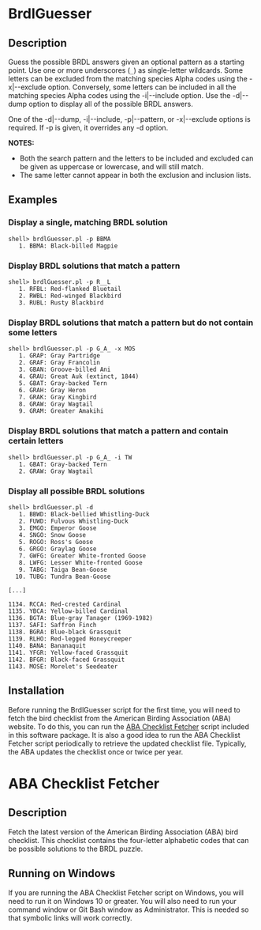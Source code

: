 # BrdlGuesser
## Description
Guess the possible BRDL answers given an optional pattern as a starting point. Use one or more underscores (`_`) as single-letter wildcards. Some letters can be excluded from the matching species Alpha codes using the -x|--exclude option. Conversely, some letters can be included in all the matching species Alpha codes using the -i|--include option. Use the -d|--dump option to display all of the possible BRDL answers.

One of the -d|--dump, -i|--include, -p|--pattern, or -x|--exclude options is required. If -p is given, it overrides any -d option.

**NOTES:**
* Both the search pattern and the letters to be included and excluded can be given as uppercase or lowercase, and will still match.
* The same letter cannot appear in both the exclusion and inclusion lists.

## Examples
### Display a single, matching BRDL solution
```
shell> brdlGuesser.pl -p BBMA
   1. BBMA: Black-billed Magpie
```

### Display BRDL solutions that match a pattern
```
shell> brdlGuesser.pl -p R__L
   1. RFBL: Red-flanked Bluetail
   2. RWBL: Red-winged Blackbird
   3. RUBL: Rusty Blackbird
```

### Display BRDL solutions that match a pattern but do not contain some letters
```
shell> brdlGuesser.pl -p G_A_ -x MOS
   1. GRAP: Gray Partridge
   2. GRAF: Gray Francolin
   3. GBAN: Groove-billed Ani
   4. GRAU: Great Auk (extinct, 1844)
   5. GBAT: Gray-backed Tern
   6. GRAH: Gray Heron
   7. GRAK: Gray Kingbird
   8. GRAW: Gray Wagtail
   9. GRAM: Greater Amakihi
```

### Display BRDL solutions that match a pattern and contain certain letters
```
shell> brdlGuesser.pl -p G_A_ -i TW
   1. GBAT: Gray-backed Tern
   2. GRAW: Gray Wagtail
```

### Display all possible BRDL solutions
```
shell> brdlGuesser.pl -d
   1. BBWD: Black-bellied Whistling-Duck
   2. FUWD: Fulvous Whistling-Duck
   3. EMGO: Emperor Goose
   4. SNGO: Snow Goose
   5. ROGO: Ross's Goose
   6. GRGO: Graylag Goose
   7. GWFG: Greater White-fronted Goose
   8. LWFG: Lesser White-fronted Goose
   9. TABG: Taiga Bean-Goose
  10. TUBG: Tundra Bean-Goose

[...]

1134. RCCA: Red-crested Cardinal
1135. YBCA: Yellow-billed Cardinal
1136. BGTA: Blue-gray Tanager (1969-1982)
1137. SAFI: Saffron Finch
1138. BGRA: Blue-black Grassquit
1139. RLHO: Red-legged Honeycreeper
1140. BANA: Bananaquit
1141. YFGR: Yellow-faced Grassquit
1142. BFGR: Black-faced Grassquit
1143. MOSE: Morelet's Seedeater
```

## Installation
Before running the BrdlGuesser script for the first time, you will need to fetch the bird checklist from the American Birding Association (ABA) website. To do this, you can run the [ABA Checklist Fetcher](#abaChecklistFetcherHeading) script included in this software package. It is also a good idea to run the ABA Checklist Fetcher script periodically to retrieve the updated checklist file. Typically, the ABA updates the checklist once or twice per year.

# <a name="abaChecklistFetcherHeading"></a> ABA Checklist Fetcher
## Description
Fetch the latest version of the American Birding Association (ABA) bird checklist. This checklist contains the four-letter alphabetic codes that can be possible solutions to the BRDL puzzle.

## Running on Windows
If you are running the ABA Checklist Fetcher script on Windows, you will need to run it on Windows 10 or greater. You will also need to run your command window or Git Bash window as Administrator. This is needed so that symbolic links will work correctly.
